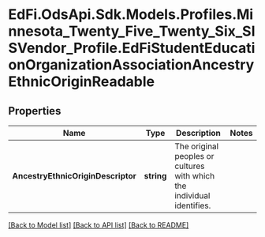 # EdFi.OdsApi.Sdk.Models.Profiles.Minnesota_Twenty_Five_Twenty_Six_SISVendor_Profile.EdFiStudentEducationOrganizationAssociationAncestryEthnicOriginReadable

## Properties

Name | Type | Description | Notes
------------ | ------------- | ------------- | -------------
**AncestryEthnicOriginDescriptor** | **string** | The original peoples or cultures with which the individual identifies. | 

[[Back to Model list]](../README.md#documentation-for-models) [[Back to API list]](../README.md#documentation-for-api-endpoints) [[Back to README]](../README.md)


